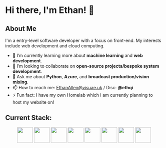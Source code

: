 # Hi there, I'm Ethan! 👋

## About Me

I'm a entry-level software developer with a focus on front-end. My interests include web development and cloud computing.

- 🌱 I’m currently learning more about **machine learning** and **web development**.
- 👯 I’m looking to collaborate on **open-source projects/bespoke system development**.
- 💬 Ask me about **Python**, **Azure**, and **broadcast production/vision mixing**.
- 📫 How to reach me: [EthanAllen@visuae.uk](mailto:EthanAllen@visuae.uk) / Disc: **@ethqi**
- ⚡ Fun fact: I have my own Homelab which I am currently planning to host my website on!

## Current Stack:

<div align="center">
    <img src="https://cdn.jsdelivr.net/gh/devicons/devicon@latest/icons/html5/html5-original.svg" height="50"  />
    <img src="https://cdn.jsdelivr.net/gh/devicons/devicon@latest/icons/python/python-original.svg" height="50"  />
    <img src="https://cdn.jsdelivr.net/gh/devicons/devicon@latest/icons/nodejs/nodejs-original.svg" height="50"  />
    <img src="https://cdn.jsdelivr.net/gh/devicons/devicon@latest/icons/phpstorm/phpstorm-original.svg" height="50"  />
    <img src="https://cdn.jsdelivr.net/gh/devicons/devicon@latest/icons/sqlite/sqlite-original.svg" height="50"  />
    <img src="https://cdn.jsdelivr.net/gh/devicons/devicon@latest/icons/redis/redis-original.svg" height="50"  />
    <img src="https://cdn.jsdelivr.net/gh/devicons/devicon@latest/icons/datagrip/datagrip-original.svg" height="50" />
    <img src="https://cdn.jsdelivr.net/gh/devicons/devicon@latest/icons/confluence/confluence-original.svg" height="50" />
    <img src="https://cdn.jsdelivr.net/gh/devicons/devicon@latest/icons/vscode/vscode-original.svg" height="50 /> 
</div>

</br>
